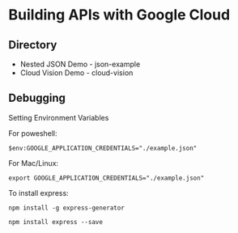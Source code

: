 # Building APIs with Google Cloud


## Directory 

* Nested JSON Demo - json-example
* Cloud Vision Demo - cloud-vision


## Debugging 

Setting Environment Variables 

For poweshell:
```
$env:GOOGLE_APPLICATION_CREDENTIALS="./example.json"
```

For Mac/Linux:
```
export GOOGLE_APPLICATION_CREDENTIALS="./example.json"
```

To install express:

```
npm install -g express-generator
```

```
npm install express --save
```

